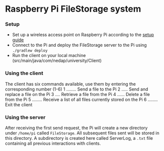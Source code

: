 # Raspberry Pi FileStorage system

### Setup

- Set up a wireless access point on Raspberry Pi according to the [setup guide](/pi_setup/setup.md)
- Connect to the Pi and deploy the FileStorage server to the Pi using `./gradlew deploy`
- Run the client on your local machine (src/main/java/com/nedap/university/Client)

### Using the client

The client has six commands available, use them by entering the corresponding number (1-6)
1 ...<SEND>..... Send a file to the Pi
2 ...<REPLACE>.. Send and replace a file on the Pi
3 ...<RETRIEVE>. Retrieve a file from the Pi
4 ...<DELETE>... Delete a file from the Pi
5 ...<LIST>..... Receive a list of all files currently stored on the Pi
6 ...<EXIT>..... Exit the client

### Using the server

After receiving the first send request, the Pi will create a new directory under `/home/pi` called
`FileStorage`. All subsequent files sent will be stored in this directory. A subdirectory is created
here called ServerLog, a `.txt` file containing all previous interactions with clients.
